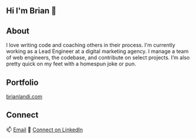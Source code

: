 ## Hi I'm Brian 👋

## About
I love writing code and coaching others in their process. I'm currently working as a Lead Engineer at a digital marketing agency.
I manage a team of web engineers, the codebase, and contribute on select projects. I’m also pretty quick on my feet with a homespun joke or pun.

## Portfolio
[brianlandi.com](https://brianlandi.com/work)

## Connect
📫 [Email](mailto:brian.landi@gmail.com)
🔗 [Connect on LinkedIn](https://www.linkedin.com/in/brianlandi)
